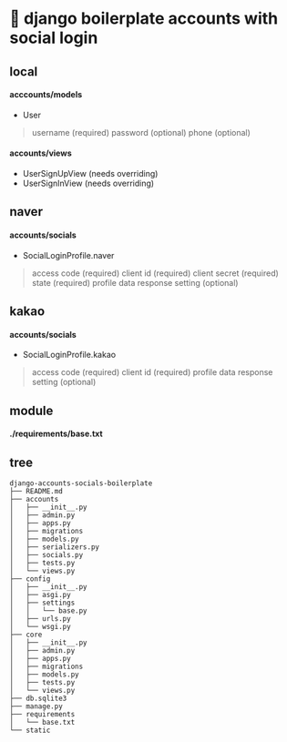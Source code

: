 🔌  django boilerplate accounts with social login
=============================================


local
-----
#### acccounts/models
- User
> username (required)
> password (optional)
> phone (optional)

#### accounts/views
- UserSignUpView (needs overriding)
- UserSignInView (needs overriding)


naver
-----
#### accounts/socials
- SocialLoginProfile.naver
> access code (required)
> client id (required)
> client secret (required)
> state (required)
> profile data response setting (optional)


kakao
-----
#### accounts/socials
- SocialLoginProfile.kakao
> access code (required)
> client id (required)
> profile data response setting (optional)



module
-----
#### ./requirements/base.txt


tree
-----
``` shell
django-accounts-socials-boilerplate
├── README.md
├── accounts
│   ├── __init__.py
│   ├── admin.py
│   ├── apps.py
│   ├── migrations
│   ├── models.py
│   ├── serializers.py
│   ├── socials.py
│   ├── tests.py
│   └── views.py
├── config
│   ├── __init__.py
│   ├── asgi.py
│   ├── settings
│   │   └── base.py
│   ├── urls.py
│   └── wsgi.py
├── core
│   ├── __init__.py
│   ├── admin.py
│   ├── apps.py
│   ├── migrations
│   ├── models.py
│   ├── tests.py
│   └── views.py
├── db.sqlite3
├── manage.py
├── requirements
│   └── base.txt
└── static
```